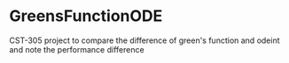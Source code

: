 # GreensFunctionODE
CST-305 project to compare the difference of green's function and odeint and note the performance difference
